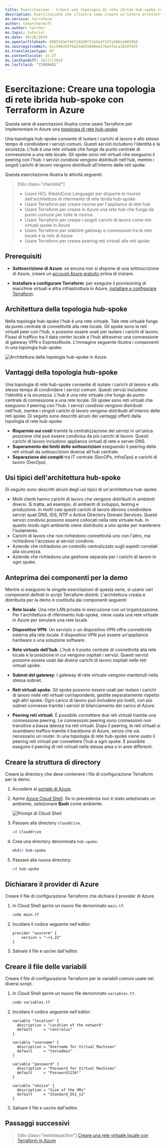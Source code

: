 ```yaml
---
title: Esercitazione - Creare una topologia di rete ibrida hub-spoke con Terraform in Azure
description: Esercitazione che illustra come creare un'intera architettura di riferimento di rete ibrida in Azure usando Terraform
ms.service: terraform
author: tomarchermsft
ms.author: tarcher
ms.topic: tutorial
ms.date: 10/26/2019
ms.openlocfilehash: 8d85163e746f1d2d0713a9a4f247a2061e0029b8
ms.sourcegitcommit: b1c94635078a53eb558d0eb276a5faca1020f835
ms.translationtype: HT
ms.contentlocale: it-IT
ms.lasthandoff: 10/27/2019
ms.locfileid: "72969401"
---
```

# <a name="tutorial-create-a-hub-and-spoke-hybrid-network-topology-in-azure-using-terraform"></a>Esercitazione: Creare una topologia di rete ibrida hub-spoke con Terraform in Azure

Questa serie di esercitazioni illustra come usare Terraform per implementare in Azure una [topologia di rete hub-spoke](/azure/architecture/reference-architectures/hybrid-networking/hub-spoke). 

Una topologia hub-spoke consente di isolare i carichi di lavoro e allo stesso tempo di condividere i servizi comuni. Questi servizi includono l'identità e la sicurezza. L'hub è una rete virtuale che funge da punto centrale di connessione a una rete locale. Gli spoke sono reti virtuali che eseguono il peering con l'hub. I servizi condivisi vengono distribuiti nell'hub, mentre i singoli carichi di lavoro vengono distribuiti all'interno delle reti spoke.

Questa esercitazione illustra le attività seguenti:

> [!div class="checklist"]
> * Usare HCL (HashiCorp Language) per disporre le risorse dell'architettura di riferimento di rete ibrida hub-spoke
> * Usare Terraform per creare risorse per l'appliance di rete hub
> * Usare Terraform per creare in Azure una rete hub che funga da punto comune per tutte le risorse
> * Usare Terraform per creare i singoli carichi di lavoro come reti virtuali spoke in Azure
> * Usare Terraform per stabilire gateway e connessioni tra la rete locale e la rete di Azure
> * Usare Terraform per creare peering reti virtuali alle reti spoke

## <a name="prerequisites"></a>Prerequisiti

- **Sottoscrizione di Azure**: se ancora non si dispone di una sottoscrizione di Azure, creare un [account Azure gratuito](https://azure.microsoft.com/free/?ref=microsoft.com&utm_source=microsoft.com&utm_medium=docs&utm_campaign=visualstudio) prima di iniziare.

- **Installare e configurare Terraform**: per eseguire il provisioning di macchine virtuali e altra infrastruttura in Azure, [installare e configurare Terraform](/azure/virtual-machines/linux/terraform-install-configure).

## <a name="hub-and-spoke-topology-architecture"></a>Architettura della topologia hub-spoke

Nella topologia hub-spoke l'hub è una rete virtuale. Tale rete virtuale funge da punto centrale di connettività alla rete locale. Gli spoke sono le reti virtuali peer con l'hub, e possono essere usati per isolare i carichi di lavoro. Flussi di traffico tra il data center locale e l'hub attraverso una connessione di gateway VPN o ExpressRoute. L'immagine seguente illustra i componenti in una topologia hub-spoke:

![Architettura della topologia hub-spoke in Azure](./media/terraform-hub-and-spoke-tutorial-series/hub-spoke-architecture.png)

## <a name="benefits-of-the-hub-and-spoke-topology"></a>Vantaggi della topologia hub-spoke

Una topologia di rete hub-spoke consente di isolare i carichi di lavoro e allo stesso tempo di condividere i servizi comuni. Questi servizi includono l'identità e la sicurezza. L'hub è una rete virtuale che funge da punto centrale di connessione a una rete locale. Gli spoke sono reti virtuali che eseguono il peering con l'hub. I servizi condivisi vengono distribuiti nell'hub, mentre i singoli carichi di lavoro vengono distribuiti all'interno delle reti spoke. Di seguito sono descritti alcuni dei vantaggi offerti dalla topologia di rete hub-spoke:

- **Risparmio sui costi** tramite la centralizzazione dei servizi in un'unica posizione che può essere condivisa da più carichi di lavoro. Questi carichi di lavoro includono appliance virtuali di rete e server DNS.
- **Superamento dei limiti delle sottoscrizioni** eseguendo il peering delle reti virtuali da sottoscrizioni diverse all'hub centrale.
- **Separazione dei compiti** tra IT centrale (SecOPs, InfraOps) e carichi di lavoro (DevOps).

## <a name="typical-uses-for-the-hub-and-spoke-architecture"></a>Usi tipici dell'architettura hub-spoke

Di seguito sono descritti alcuni degli usi tipici di un'architettura hub-spoke:

- Molti clienti hanno carichi di lavoro che vengono distribuiti in ambienti diversi. Si tratta, ad esempio, di ambienti di sviluppo, testing e produzione. In molti casi questi carichi di lavoro devono condividere servizi quali DNS, IDS, NTP o Active Directory Domain Services. Questi servizi condivisi possono essere collocati nella rete virtuale hub. In questo modo ogni ambiente viene distribuito a uno spoke per mantenere l'isolamento.
- Carichi di lavoro che non richiedono connettività uno con l'altro, ma richiedono l'accesso ai servizi condivisi.
- Aziende che richiedono un controllo centralizzato sugli aspetti correlati alla sicurezza.
- Aziende che richiedono una gestione separata per i carichi di lavoro in ogni spoke.

## <a name="preview-the-demo-components"></a>Anteprima dei componenti per la demo

Mentre si eseguono le singole esercitazioni di questa serie, si usano vari componenti definiti in script Terraform distinti. L'architettura creata e distribuita per la demo è costituita dai componenti seguenti:

- **Rete locale**. Una rete LAN privata in esecuzione con un'organizzazione. Per l'architettura di riferimento hub-spoke, viene usata una rete virtuale in Azure per simulare una rete locale.

- **Dispositivo VPN**. Un servizio o un dispositivo VPN offre connettività esterna alla rete locale. Il dispositivo VPN può essere un'appliance hardware o una soluzione software. 

- **Rete virtuale dell'hub**. L'hub è il punto centrale di connettività alla rete locale e la posizione in cui vengono ospitati i servizi. Questi servizi possono essere usati dai diversi carichi di lavoro ospitati nelle reti virtuali spoke.

- **Subnet del gateway**: I gateway di rete virtuale vengono mantenuti nella stessa subnet.

- **Reti virtuali spoke**. Gli spoke possono essere usati per isolare i carichi di lavoro nelle reti virtuali corrispondenti, gestite separatamente rispetto agli altri spoke. Ogni carico di lavoro può includere più livelli, con più subnet connesse tramite i servizi di bilanciamento del carico di Azure. 

- **Peering reti virtuali**. È possibile connettere due reti virtuali tramite una connessione peering. Le connessioni peering sono connessioni non transitive a bassa latenza tra reti virtuali. Dopo il peering, le reti virtuali si scambiano traffico tramite il backbone di Azure, senza che sia necessario un router. In una topologia di rete hub-spoke viene usato il peering reti virtuali per connettere l'hub a ogni spoke. È possibile eseguire il peering di reti virtuali nella stessa area o in aree differenti.

## <a name="create-the-directory-structure"></a>Creare la struttura di directory

Creare la directory che deve contenere i file di configurazione Terraform per la demo.

1. Accedere al [portale di Azure](https://portal.azure.com).

1. Aprire [Azure Cloud Shell](/azure/cloud-shell/overview). Se in precedenza non è stato selezionato un ambiente, selezionare **Bash** come ambiente.

    ![Prompt di Cloud Shell](./media/terraform-common/azure-portal-cloud-shell-button-min.png)

1. Passare alla directory `clouddrive`.

    ```bash
    cd clouddrive
    ```

1. Crea una directory denominata `hub-spoke`.

    ```bash
    mkdir hub-spoke
    ```

1. Passare alla nuova directory:

    ```bash
    cd hub-spoke
    ```

## <a name="declare-the-azure-provider"></a>Dichiarare il provider di Azure

Creare il file di configurazione Terraform che dichiara il provider di Azure.

1. In Cloud Shell aprire un nuovo file denominato `main.tf`.

    ```bash
    code main.tf
    ```

1. Incollare il codice seguente nell'editor:

    ```hcl
    provider "azurerm" {
        version = "~>1.22"
    }
    ```

1. Salvare il file e uscire dall'editor.

## <a name="create-the-variables-file"></a>Creare il file delle variabili

Creare il file di configurazione Terraform per le variabili comuni usate nei diversi script.

1. In Cloud Shell aprire un nuovo file denominato `variables.tf`.

    ```bash
    code variables.tf
    ```

1. Incollare il codice seguente nell'editor:

    ```hcl
    variable "location" {
      description = "Location of the network"
      default     = "centralus"
    }
    
    variable "username" {
      description = "Username for Virtual Machines"
      default     = "testadmin"
    }
    
    variable "password" {
      description = "Password for Virtual Machines"
      default     = "Password1234!"
    }
    
    variable "vmsize" {
      description = "Size of the VMs"
      default     = "Standard_DS1_v2"
    }
    ```

1. Salvare il file e uscire dall'editor.

## <a name="next-steps"></a>Passaggi successivi

> [!div class="nextstepaction"] 
> [Creare una rete virtuale locale con Terraform in Azure](./terraform-hub-spoke-on-prem.md)